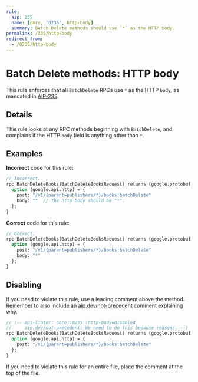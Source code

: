 ```yaml
---
rule:
  aip: 235
  name: [core, '0235', http-body]
  summary: Batch Delete methods should use `*` as the HTTP body.
permalink: /235/http-body
redirect_from:
  - /0235/http-body
---
```


# Batch Delete methods: HTTP body

This rule enforces that all `BatchDelete` RPCs use `*` as the HTTP `body`, as
mandated in [AIP-235][].

## Details

This rule looks at any RPC methods beginning with `BatchDelete`, and
complains if the HTTP `body` field is anything other than `*`.

## Examples

**Incorrect** code for this rule:

```proto
// Incorrect.
rpc BatchDeleteBooks(BatchDeleteBooksRequest) returns (google.protobuf.Empty) {
  option (google.api.http) = {
    post: "/v1/{parent=publishers/*}/books:batchDelete"
    body: ""  // The http body should be "*".
  };
}
```

**Correct** code for this rule:

```proto
// Correct.
rpc BatchDeleteBooks(BatchDeleteBooksRequest) returns (google.protobuf.Empty) {
  option (google.api.http) = {
    post: "/v1/{parent=publishers/*}/books:batchDelete"
    body: "*"
  };
}
```

## Disabling

If you need to violate this rule, use a leading comment above the method.
Remember to also include an [aip.dev/not-precedent][] comment explaining why.

```proto
// (-- api-linter: core::0235::http-body=disabled
//     aip.dev/not-precedent: We need to do this because reasons. --)
rpc BatchDeleteBooks(BatchDeleteBooksRequest) returns (google.protobuf.Empty) {
  option (google.api.http) = {
    post: "/v1/{parent=publishers/*}/books:batchDelete"
  };
}
```

If you need to violate this rule for an entire file, place the comment at the
top of the file.

[aip-235]: https://aip.dev/235
[aip.dev/not-precedent]: https://aip.dev/not-precedent
